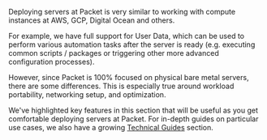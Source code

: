<!-- <meta>
{
    "title":"Overview",
    "description":"Bare Metal Servers Features - Packet Developer Docs",
    "tag":["Key Features"],
    "seo-title": "Bare Metal Servers Features - Packet Developer Docs",
    "seo-description": "Bare Metal Servers Features - Packet Developer Docs",
    "og-title": "Overview",
    "og-description": "Bare Metal Servers Features - Packet Developer Docs"
}
</meta> -->


Deploying servers at Packet is very similar to working with compute instances at AWS, GCP, Digital Ocean and others. 

For example, we have full support for User Data, which can be used to perform various automation tasks after the server is ready (e.g. executing common scripts / packages or triggering other more advanced configuration processes).

However, since Packet is 100% focused on physical bare metal servers, there are some differences. This is especially true around workload portability, networking setup, and optimization.  

We've highlighted key features in this section that will be useful as you get comfortable deploying servers at Packet. For in-depth guides on particular use cases, we also have a growing [Technical Guides](https://www.packet.com/resources/guides/) section.

